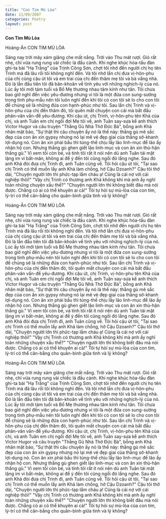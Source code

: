 ```yaml
---
title: "Con Tim Mù Lòa"
date: 11/09/2007
categories: Poetry
layout: post
---
```


**Con Tim Mù Lòa**

Hoàng-Ân
CON TIM MÙ LÒA


   Sáng nay trời mây xám giăng che mất nắng.  Trời vào Thu mát rượi.  Gió rất nhẹ, chỉ vừa rung rung vài chiếc lá đầu cành.  Khi nghe khúc hòa-tấu đàn ghi-ta bài "Hạ Trắng" của Trịnh Công Sơn, chợt tôi nhớ đến người chị họ tên Trinh mà đã lâu rồi tôi không nghĩ đến.  Và tôi nhớ lần chị đưa vị-hôn-phu của chị cùng cậu út tôi và em trai của chị đến thăm mẹ tôi và bà vắng nhà.  Đó là lần đầu tiên tôi đã băn-khoăn về tình yêu với những nghịch-lý của nó.
    Lúc ấy tôi mới tám tuổi và Bố Mẹ thương nhau tâm kính như tân.  Tôi chưa bao giờ nghĩ đến việc yêu-đương nhưng vì tôi là một đứa con sung-sướng trong tình phụ-mẫu nên tôi luôn nghĩ đến khi tôi có con tôi sẽ lo cho con tôi để chúng sẽ là những đứa con hạnh-phúc như tôi.  Sau lần chị Trinh và vị-hôn-phu của chị đến thăm đó, tôi quên mất chuyện con cái mà bắt đầu phân-vân vấn-đề yêu-đương.
   Khi cậu út, chị Trinh, vị-hôn-phu tên Khả của chị, và anh Tuân em chị ngồi đợi Mẹ tôi về, anh Tuân say-sưa kể anh thích Victor Hugor và câu truyện "Thằng Gù Nhà Thờ Đức Bà", bỗng anh Khả nhăn mặt bảo, "Sự thật thì câu chuyện ấy nó là thế này: thằng gù mê sắc đẹp của con ăn xin gypsy nhưng nó lại mê vẻ đẹp giai của thằng sở-khanh lợi-dụng nó.  Con ăn xin phải bầu thì túng-thế chịu lấy lão linh-mục để lão ấy nhận hộ con.  Nhưng thằng gù ghen giết lão linh-mục và con ăn xin thù-hận thằng gù."
    Vì xem tôi còn bé, và tính tôi rất ít nói nên dù anh Tuân tái mặt lặng im vì bất-mãn, không ai để ý đến tôi cũng ngồi đó lắng nghe.  Sau đó anh Khả đòi đưa chị Trinh đi, anh Tuân cũng về.  Tôi hỏi cậu út tôi, "Tại sao chị Trinh có thể muốn lấy anh Khả làm chồng, hở Cậu Dzoanh?"  Cậu tôi thở dài, "Chuyện người lớn thì phức-tạp lắm cháu ạ!  Cũng là cái nợ với cái nghiệp thôi!"  "Vậy chị Trinh có thương anh Khả không khi mà anh ấy nghĩ toàn những chuyện xấu thế?"  "Chuyện người lớn thì không biết đâu mà nói được.  Chẳng có ai có thể khuyên ai cả!"
     Tôi tự hỏi sự mù-lòa của con tim, lý-trí có thể cân-bằng cho quân-bình giữa tình và lý không?

Hoàng-Ân
CON TIM MÙ LÒA


   Sáng nay trời mây xám giăng che mất nắng.  Trời vào Thu mát rượi.  Gió rất nhẹ, chỉ vừa rung rung vài chiếc lá đầu cành.  Khi nghe khúc hòa-tấu đàn ghi-ta bài "Hạ Trắng" của Trịnh Công Sơn, chợt tôi nhớ đến người chị họ tên Trinh mà đã lâu rồi tôi không nghĩ đến.  Và tôi nhớ lần chị đưa vị-hôn-phu của chị cùng cậu út tôi và em trai của chị đến thăm mẹ tôi và bà vắng nhà.  Đó là lần đầu tiên tôi đã băn-khoăn về tình yêu với những nghịch-lý của nó.
    Lúc ấy tôi mới tám tuổi và Bố Mẹ thương nhau tâm kính như tân.  Tôi chưa bao giờ nghĩ đến việc yêu-đương nhưng vì tôi là một đứa con sung-sướng trong tình phụ-mẫu nên tôi luôn nghĩ đến khi tôi có con tôi sẽ lo cho con tôi để chúng sẽ là những đứa con hạnh-phúc như tôi.  Sau lần chị Trinh và vị-hôn-phu của chị đến thăm đó, tôi quên mất chuyện con cái mà bắt đầu phân-vân vấn-đề yêu-đương.
   Khi cậu út, chị Trinh, vị-hôn-phu tên Khả của chị, và anh Tuân em chị ngồi đợi Mẹ tôi về, anh Tuân say-sưa kể anh thích Victor Hugor và câu truyện "Thằng Gù Nhà Thờ Đức Bà", bỗng anh Khả nhăn mặt bảo, "Sự thật thì câu chuyện ấy nó là thế này: thằng gù mê sắc đẹp của con ăn xin gypsy nhưng nó lại mê vẻ đẹp giai của thằng sở-khanh lợi-dụng nó.  Con ăn xin phải bầu thì túng-thế chịu lấy lão linh-mục để lão ấy nhận hộ con.  Nhưng thằng gù ghen giết lão linh-mục và con ăn xin thù-hận thằng gù."
    Vì xem tôi còn bé, và tính tôi rất ít nói nên dù anh Tuân tái mặt lặng im vì bất-mãn, không ai để ý đến tôi cũng ngồi đó lắng nghe.  Sau đó anh Khả đòi đưa chị Trinh đi, anh Tuân cũng về.  Tôi hỏi cậu út tôi, "Tại sao chị Trinh có thể muốn lấy anh Khả làm chồng, hở Cậu Dzoanh?"  Cậu tôi thở dài, "Chuyện người lớn thì phức-tạp lắm cháu ạ!  Cũng là cái nợ với cái nghiệp thôi!"  "Vậy chị Trinh có thương anh Khả không khi mà anh ấy nghĩ toàn những chuyện xấu thế?"  "Chuyện người lớn thì không biết đâu mà nói được.  Chẳng có ai có thể khuyên ai cả!"
     Tôi tự hỏi sự mù-lòa của con tim, lý-trí có thể cân-bằng cho quân-bình giữa tình và lý không?

Hoàng-Ân
CON TIM MÙ LÒA


   Sáng nay trời mây xám giăng che mất nắng.  Trời vào Thu mát rượi.  Gió rất nhẹ, chỉ vừa rung rung vài chiếc lá đầu cành.  Khi nghe khúc hòa-tấu đàn ghi-ta bài "Hạ Trắng" của Trịnh Công Sơn, chợt tôi nhớ đến người chị họ tên Trinh mà đã lâu rồi tôi không nghĩ đến.  Và tôi nhớ lần chị đưa vị-hôn-phu của chị cùng cậu út tôi và em trai của chị đến thăm mẹ tôi và bà vắng nhà.  Đó là lần đầu tiên tôi đã băn-khoăn về tình yêu với những nghịch-lý của nó.
    Lúc ấy tôi mới tám tuổi và Bố Mẹ thương nhau tâm kính như tân.  Tôi chưa bao giờ nghĩ đến việc yêu-đương nhưng vì tôi là một đứa con sung-sướng trong tình phụ-mẫu nên tôi luôn nghĩ đến khi tôi có con tôi sẽ lo cho con tôi để chúng sẽ là những đứa con hạnh-phúc như tôi.  Sau lần chị Trinh và vị-hôn-phu của chị đến thăm đó, tôi quên mất chuyện con cái mà bắt đầu phân-vân vấn-đề yêu-đương.
   Khi cậu út, chị Trinh, vị-hôn-phu tên Khả của chị, và anh Tuân em chị ngồi đợi Mẹ tôi về, anh Tuân say-sưa kể anh thích Victor Hugor và câu truyện "Thằng Gù Nhà Thờ Đức Bà", bỗng anh Khả nhăn mặt bảo, "Sự thật thì câu chuyện ấy nó là thế này: thằng gù mê sắc đẹp của con ăn xin gypsy nhưng nó lại mê vẻ đẹp giai của thằng sở-khanh lợi-dụng nó.  Con ăn xin phải bầu thì túng-thế chịu lấy lão linh-mục để lão ấy nhận hộ con.  Nhưng thằng gù ghen giết lão linh-mục và con ăn xin thù-hận thằng gù."
    Vì xem tôi còn bé, và tính tôi rất ít nói nên dù anh Tuân tái mặt lặng im vì bất-mãn, không ai để ý đến tôi cũng ngồi đó lắng nghe.  Sau đó anh Khả đòi đưa chị Trinh đi, anh Tuân cũng về.  Tôi hỏi cậu út tôi, "Tại sao chị Trinh có thể muốn lấy anh Khả làm chồng, hở Cậu Dzoanh?"  Cậu tôi thở dài, "Chuyện người lớn thì phức-tạp lắm cháu ạ!  Cũng là cái nợ với cái nghiệp thôi!"  "Vậy chị Trinh có thương anh Khả không khi mà anh ấy nghĩ toàn những chuyện xấu thế?"  "Chuyện người lớn thì không biết đâu mà nói được.  Chẳng có ai có thể khuyên ai cả!"
     Tôi tự hỏi sự mù-lòa của con tim, lý-trí có thể cân-bằng cho quân-bình giữa tình và lý không?
